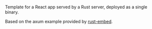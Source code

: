 Template for a React app served by a Rust server, deployed as a single
binary.

Based on the axum example provided by [rust-embed](https://git.sr.ht/~pyrossh/rust-embed/tree/master/item/examples/axum-spa).
